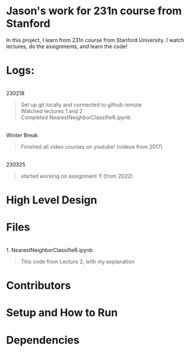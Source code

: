 # Jason's work for 231n course from Stanford
In this project, I learn from 231n course from Stanford University. I watch lectures, do the assignments, and learn the code!

# Logs:
<br>230218 
>Set up git locally and connected to github remote
><br>Watched lectures 1 and 2
><br>Completed NearestNeighborClassifieR.ipynb

<br>Winter Break
>Finished all video courses on youtube! (videos from 2017)

<br>230325
>started working on assignment 1! (from 2022)

# High Level Design
# Files
<br>1. NearestNeighborClassifieR.ipynb
>This code from Lecture 2, with my explanation
# Contributors
# Setup and How to Run
# Dependencies
